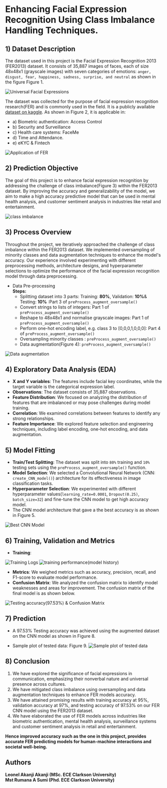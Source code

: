 # Enhancing Facial Expression Recognition Using Class Imbalance Handling Techniques.


## 1) Dataset Description

The dataset used in this project is the Facial Expression Recognition 2013 (FER2013) dataset. It consists of 35,887 images of faces, each of size 48x48x1 (grayscale images) with seven categories of emotions: `anger, disgust, fear, happiness, sadness, surprise, and neutral` as shown in the figure Figure 1. 

![Universal Facial Expressions](figures/image-1.png)

The dataset was collected for the purpose of facial expression recognition research(FER) and is commonly used in the field. It is a publicly available [dataset on kaggle](https://www.kaggle.com/code/lxyuan0420/facial-expression-recognition-using-cnn/input). As shown in Figure 2, it is applicable in:
 - a) Biometric authentication: Access Control
 - b) Security and Surveillance 
 - c) Health care systems: FaceMe
 - d) Time and Attendance.
 - e) eKYC & Fintech

![Application of FER](figures/image-2.png)

## 2) Prediction Objective

The goal of this project is to enhance facial expression recognition by addressing the challenge of class imbalance(Figure 3) within the FER2013 dataset. By improving the accuracy and generalizability of the model, we aim to make a high accuracy predictive model that can be used  in mental health analysis, and customer sentiment analysis in industries like retail and entertainment.

![class imbalance](figures/image-3.png)

## 3) Process Overview

Throughout the project, we iteratively approached the challenge of class imbalance within the FER2013 dataset. We implemented oversampling of minority classes and data augmentation techniques to enhance the model's accuracy. Our experience involved experimenting with different preprocessing methods, architecture designs, and hyperparameter selections to optimize the performance of the facial expression recognition model through data preprocessing.

- Data Pre-processing <br>
    **Steps:**
    - Splitting dataset into 3 parts: Training: **80%**, Validation: **10%**& Testing: **10%** :Part 3 of  `preProcess_augment_oversample()`
    - Convert strings to lists of integers: Part 1 of  `preProcess_augment_oversample()`
    - Reshape to 48x48x1 and normalise grayscale images: Part 1 of   `preProcess_augment_oversample()`
    -  Perform one-hot encoding label, e.g. class 3 to [0,0,0,1,0,0,0]: Part 4 of `preProcess_augment_oversample()`
    - Oversampling minority classes : `preProcess_augment_oversample()`
    - Data augmentation(Figure 4): `preProcess_augment_oversample()`

![Data augmentation](figures/image-4.png)

## 4) Exploratory Data Analysis (EDA)

- **X and Y variables**: The features include facial key coordinates, while the target variable is the categorical expression label.
- **Observations**: The dataset consists of 35,887 observations.
- **Feature Distribution**: We focused on analyzing the distribution of features that are imbalanced or may pose challenges during model training.
- **Correlation**: We examined correlations between features to identify any strong relationships.
- **Feature Importance**: We explored feature selection and engineering techniques, including label encoding, one-hot encoding, and data augmentation.

## 5) Model Fitting 
- **Train/Test Splitting**: The dataset was split into `80%` training and `10%` testing sets using the  `preProcess_augment_oversample()` function.
- **Model Selection**: We selected a Convolutional Neural Network (CNN: `create_CNN_model()`) architecture for its effectiveness in image classification tasks.
- **Hyperparameter Selection**: We experimented with different hyperparameter values(`learning_rate=0.0001`, `Dropout(0.25)`, `batch_size=32`) and fine-tune the CNN model to get high accuracy model. 
- The CNN model architecture that gave a the best accuracy is as shown in Figure 5.

![Best CNN Model](figures/image-5.png)

## 6) Training, Validation and Metrics
- **Training**: 

![Training Logs](figures/image-6.png)
![training performance(model history) ](figures/image-7.png)

- **Metrics**: We weighed metrics such as accuracy, precision, recall, and F1-score to evaluate model performance.
- **Confusion Matrix**: We analyzed the confusion matrix to identify model weaknesses and areas for improvement. The confusion matrix of the final model is as shown below.

![Testing accuracy(97.53%) & Confusion Matrix](figures/image-8.png)

## 7) Prediction
- A 97.53% Testing accuracy was achieved using the augmented dataset on the CNN model as shown in Figure 8.


- Sample plot of tested data: Figure 9.
    ![Sample plot of tested data](figures/image-9.png)

## 8) Conclusion

1) We have explored the significance of facial expressions in communication, emphasizing their nonverbal nature and universal presence across cultures.
2) We have mitigated class imbalance using oversampling and data augmentation techniques to enhance FER models accuracy.
3) We have attained promising results with training accuracy at 95%, validation accuracy at 97%, and testing accuracy of 97.53% on our FER CNN model using the FER2013 dataset.
4) We have elaborated the use of FER models across industries like biometric authentication, mental health analysis, surveillance systems and customer sentiment analysis in retail and entertainment.

**Hence improved accuracy such as the one in this project, provides  accurate FER predicting models for human-machine interactions and societal well-being.**


## Authors

**Leonel Akanji Akanji (MSc. ECE Clarkson University)**  
**Mst Rumana A Sumi (Phd. ECE Clarkson University)**
